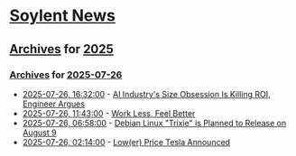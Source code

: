 # [Soylent News](../../../README.md)

## [Archives](../../index.md) for [2025](../index.md)

### [Archives](../../index.md) for [2025-07-26](index.md)

* [2025-07-26, 16:32:00](https://soylentnews.org/article.pl?sid=25/07/26/0131222&from=rss) - [AI Industry's Size Obsession Is Killing ROI, Engineer Argues](https://soylentnews.org/article.pl?sid=25/07/26/0131222&from=rss)
* [2025-07-26, 11:43:00](https://soylentnews.org/article.pl?sid=25/07/25/0534229&from=rss) - [Work Less, Feel Better](https://soylentnews.org/article.pl?sid=25/07/25/0534229&from=rss)
* [2025-07-26, 06:58:00](https://soylentnews.org/article.pl?sid=25/07/25/0511234&from=rss) - [Debian Linux \"Trixie\" is Planned to Release on August 9](https://soylentnews.org/article.pl?sid=25/07/25/0511234&from=rss)
* [2025-07-26, 02:14:00](https://soylentnews.org/article.pl?sid=25/07/25/055215&from=rss) - [Low(er) Price Tesla Announced](https://soylentnews.org/article.pl?sid=25/07/25/055215&from=rss)
